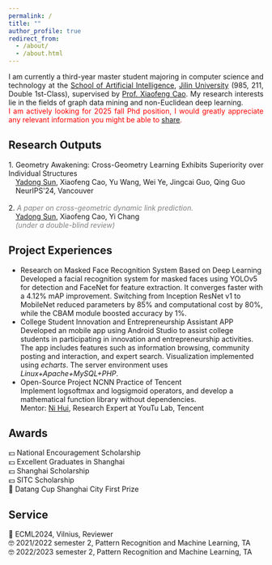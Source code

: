 ```yaml
---
permalink: /
title: ""
author_profile: true
redirect_from: 
  - /about/
  - /about.html
---
```


<p style="text-align: justify;">
I am currently a third-year master student majoring in computer science and technology at the <a href="https://sai.jlu.edu.cn/">School of Artificial Intelligence</a>, <a href="https://www.jlu.edu.cn/">Jilin University</a>  (985, 211, Double 1st-Class), supervised by <a href="https://xiaofengcaoml.github.io/">Prof. Xiaofeng Cao</a>. My research interests lie in the fields of graph data mining and non-Euclidean deep learning.
<br>
<span style="color: red;"> I am actively looking for 2025 fall Phd position, I would greatly appreciate any relevant information you might be able to <a href="mailto:sunyd22@mails.jlu.edu.cn">share</a>. </span>
</p>

Research Outputs
------

<p style="text-align: justify;">
1. Geometry Awakening: Cross-Geometry Learning Exhibits Superiority over Individual Structures
<br>
 &emsp;<u>Yadong Sun</u>, Xiaofeng Cao, Yu Wang, Wei Ye, Jingcai Guo, Qing Guo
<br>
 &emsp;NeurIPS'24, Vancouver
<br>
<br>
2. <span style="color: grey;"><i>A paper on cross-geometric dynamic link prediction. </i></span>
<br>
 &emsp;<u>Yadong Sun</u>, Xiaofeng Cao, Yi Chang
 <br>
 &emsp;<span style="color: grey;"><i>(under a double-blind review)</i></span>
 <br>
</p>

Project Experiences
------

<p style="text-align: justify;">
<ul>
<li> Research on Masked Face Recognition System Based on Deep Learning
<br>
  Developed a facial recognition system for masked faces using YOLOv5 for detection and FaceNet for feature extraction. It converges faster with a 4.12% mAP improvement. Switching from Inception ResNet v1 to MobileNet reduced parameters by 85% and computational cost by 80%, while the CBAM module boosted accuracy by 1%.</li>

<li> College Student Innovation and Entrepreneurship Assistant APP
  <br>
  Developed an mobile app using Android Studio to assist college students in participating in innovation and entrepreneurship activities. The app includes features such as information browsing, community posting and interaction, and expert search. Visualization implemented using <i>echarts</i>. The server environment uses <i>Linux+Apache+MySQL+PHP</i>.</li>
<li> Open-Source Project NCNN Practice of Tencent
  <br>
  Implement logsoftmax and logsigmoid operators, and develop a mathematical function library without dependencies.
  <br>
  Mentor: <a href="https://github.com/nihui">Ni Hui</a>, Research Expert at YouTu Lab, Tencent</li>
</ul>
</p>

Awards
------

<p style="text-align: justify;">
💴 National Encouragement Scholarship
<br>
💴 Excellent Graduates in Shanghai
<br>
💴 Shanghai Scholarship
<br>
💴 SITC Scholarship
<br>
🏅 Datang Cup Shanghai City First Prize
</p>

Service
------

<p style="text-align: justify;">
📝 ECML2024, Vilnius, Reviewer
<br>
🤓 2021/2022 semester 2, Pattern Recognition and Machine Learning, TA
<br>
🤓 2022/2023 semester 2, Pattern Recognition and Machine Learning, TA
</p>